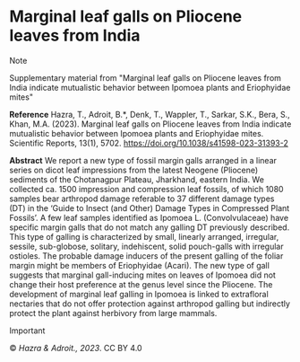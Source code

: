 # Marginal leaf galls on Pliocene leaves from India
> [!NOTE]
> Supplementary material from "Marginal leaf galls on Pliocene leaves from India indicate mutualistic behavior between Ipomoea plants and Eriophyidae mites"

**Reference**
Hazra, T., Adroit, B.*, Denk, T., Wappler, T., Sarkar, S.K., Bera, S., Khan, M.A. (2023). Marginal leaf galls on Pliocene leaves from India indicate mutualistic behavior between Ipomoea plants and Eriophyidae mites. Scientific Reports, 13(1), 5702. https://doi.org/10.1038/s41598-023-31393-2

**Abstract** 
We report a new type of fossil margin galls arranged in a linear series on dicot leaf impressions from the latest Neogene (Pliocene) sediments of the Chotanagpur Plateau, Jharkhand, eastern India. We collected ca. 1500 impression and compression leaf fossils, of which 1080 samples bear arthropod damage referable to 37 different damage types (DT) in the ‘Guide to Insect (and Other) Damage Types in Compressed Plant Fossils’. A few leaf samples identified as Ipomoea L. (Convolvulaceae) have specific margin galls that do not match any galling DT previously described. This type of galling is characterized by small, linearly arranged, irregular, sessile, sub-globose, solitary, indehiscent, solid pouch-galls with irregular ostioles. The probable damage inducers of the present galling of the foliar margin might be members of Eriophyidae (Acari). The new type of gall suggests that marginal gall-inducing mites on leaves of Ipomoea did not change their host preference at the genus level since the Pliocene. The development of marginal leaf galling in Ipomoea is linked to extrafloral nectaries that do not offer protection against arthropod galling but indirectly protect the plant against herbivory from large mammals.

> [!IMPORTANT]
> © _Hazra & Adroit., 2023_. CC BY 4.0




